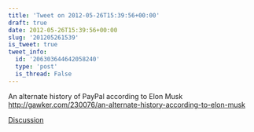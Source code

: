 ```yaml
---
title: 'Tweet on 2012-05-26T15:39:56+00:00'
draft: true
date: 2012-05-26T15:39:56+00:00
slug: '201205261539'
is_tweet: true
tweet_info:
  id: '206303644642058240'
  type: 'post'
  is_thread: False
---
```




An alternate history of PayPal according to Elon Musk <http://gawker.com/230076/an-alternate-history-according-to-elon-musk>

[Discussion](https://x.com/sytelus/status/206303644642058240)

